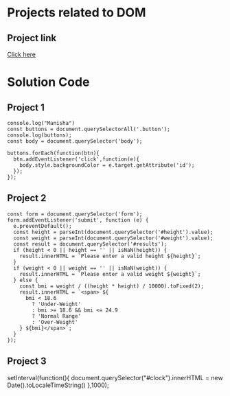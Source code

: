 # Projects related to DOM
## Project link
[Click here](https://stackblitz.com/edit/dom-project-chaiaurcode?file=index.html)

# Solution Code
## Project 1
```
console.log("Manisha")
const buttons = document.querySelectorAll('.button');
console.log(buttons);
const body = document.querySelector('body');

buttons.forEach(function(btn){
  btn.addEventListener('click',function(e){
    body.style.backgroundColor = e.target.getAttribute('id');
  });
});
```

## Project 2
```
const form = document.querySelector('form');
form.addEventListener('submit', function (e) {
  e.preventDefault();
  const height = parseInt(document.querySelector('#height').value);
  const weight = parseInt(document.querySelector('#weight').value);
  const result = document.querySelector('#results');
  if (height < 0 || height == '' || isNaN(height)) {
    result.innerHTML = `Please enter a valid height ${height}`;
  }
  if (weight < 0 || weight == '' || isNaN(weight)) {
    result.innerHTML = `Please enter a valid weight ${weight}`;
  } else {
    const bmi = weight / ((height * height) / 10000).toFixed(2);
    result.innerHTML = `<span> ${
      bmi < 18.6
        ? 'Under-Weight'
        : bmi >= 18.6 && bmi <= 24.9
        ? 'Normal Range'
        : 'Over-Weight'
    } ${bmi}</span>`;
  }
});
```

## Project 3
setInterval(function(){
  document.querySelector("#clock").innerHTML = 
new Date().toLocaleTimeString()
},1000);
